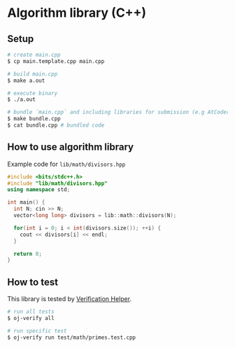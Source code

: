 # Algorithm library (C++)

## Setup

```bash
# create main.cpp
$ cp main.template.cpp main.cpp

# build main.cpp
$ make a.out

# execute binary
$ ./a.out

# bundle `main.cpp` and including libraries for submission (e.g AtCoder)
$ make bundle.cpp
$ cat bundle.cpp # bundled code
```

## How to use algorithm library

Example code for `lib/math/divisors.hpp`

```cpp
#include <bits/stdc++.h>
#include "lib/math/divisors.hpp"
using namespace std;

int main() {
  int N; cin >> N;
  vector<long long> divisors = lib::math::divisors(N);

  for(int i = 0; i < int(divisors.size()); ++i) {
    cout << divisors[i] << endl;
  }

  return 0;
}
```

## How to test

This library is tested by [Verification Helper](https://github.com/online-judge-tools/verification-helper).

```bash
# run all tests
$ oj-verify all

# run specific test
$ oj-verify run test/math/primes.test.cpp
```
